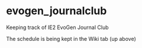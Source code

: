 # evogen_journalclub
Keeping track of IE2 EvoGen Journal Club

The schedule is being kept in the Wiki tab (up above)
